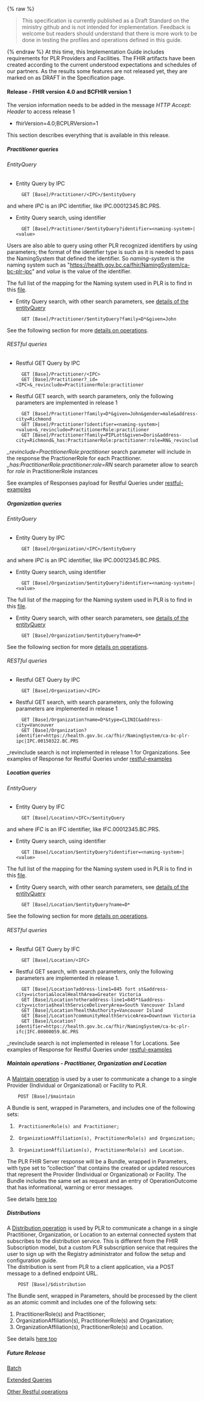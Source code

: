 {% raw %}
<blockquote class="stu-note">
<p>
This specification is currently published as a Draft Standard on the ministry github and is not intended for implementation.  Feedback is welcome but readers should understand that there is more work to be done in testing the profiles and operations defined in this guide.</p>
</blockquote>
{% endraw %}
At this time, this Implementation Guide includes requirements for PLR Providers and Facilities. 
The FHIR artifacts have been created according to the current understood expectations and schedules of our partners.
As the results some features are not released yet, they are marked on as DRAFT in the Specification page.


#### Release - FHIR version 4.0 and BCFHIR version 1

The version information needs to be added in the message *HTTP Accept: Header* to access release 1
* fhirVersion=4.0;BCPLRVersion=1

This section describes everything that is available in this release.

##### Practitioner queries
###### EntityQuery
* Entity Query by IPC

        GET [Base]/Practitioner/<IPC>/$entityQuery

and where *IPC* is an IPC identifier, like IPC.00012345.BC.PRS.

* Entity Query search, using identifier

        GET [Base]/Practitioner/$entityQuery?identifier=<naming-system>|<value>

Users are also able to query using other PLR recognized identifiers by using parameters; the format of the identifier type is such as it is needed to pass the NamingSystem that defined the identifier. So *naming-system* is the naming system such as "https://health.gov.bc.ca/fhir/NamingSystem/ca-bc-plr-ipc" and *value* is the value of the identifier.

The full list of the mapping for the Naming system used in PLR is to find in this [file](PLR-NamingSystems.pdf). 

* Entity Query search, with other search parameters, see [details of the entityQuery](OperationDefinition-bc-entity-practitioner-query.html)

        GET [Base]/Practitioner/$entityQuery?family=D*&given=John

See the following section for more [details on operations](specification.html#query-part-1---operations).

###### RESTful queries
* Restful GET Query by IPC

        GET [Base]/Practitioner/<IPC>
        GET [Base]/Practitioner?_id=<IPC>&_revinclude=PractitionerRole:practitioner

* Restful GET search, with search parameters, only the following parameters are implemented in release 1

        GET [Base]/Practitioner?family=D*&given=John&gender=male&address-city=Richmond
        GET [Base]/Practitioner?identifier=<naming-system>|<value>&_revinclude=PractitionerRole:practitioner
        GET [Base]/Practitioner?family=PIPLott&given=Doris&address-city=Richmond&_has:PractitionerRole:practitioner:role=RN&_revinclude=PractitionerRole:practitioner

*_revinclude=PractitionerRole:practitioner* search parameter will include in the response the PractionerRole for each Practitioner.
*_has:PractitionerRole:practitioner:role=RN* search parameter allow to search for *role* in PractitionerRole instances

See examples of Responses payload for Restful Queries under [restful-examples](Bundle-Example-GET-Practitioner-Param-Response.html)

##### Organization queries
###### EntityQuery
* Entity Query by IPC

        GET [Base]/Organization/<IPC>/$entityQuery

and where *IPC* is an IPC identifier, like IPC.00012345.BC.PRS.

* Entity Query search, using identifier

        GET [Base]/Organization/$entityQuery?identifier=<naming-system>|<value>

The full list of the mapping for the Naming system used in PLR is to find in this [file](PLR-NamingSystems.pdf). 

* Entity Query search, with other search parameters, see [details of the entityQuery](OperationDefinition-bc-entity-organization-query.html)

        GET [Base]/Organization/$entityQuery?name=D*

See the following section for more [details on operations](specification.html#query-part-1---operations).

###### RESTful queries
* Restful GET Query by IPC

        GET [Base]/Organization/<IPC>

* Restful GET search, with search parameters, only the following parameters are implemented in release 1 

        GET [Base]/Organization?name=D*&type=CLINIC&address-city=Vancouver  
        GET [Base]/Organization?identifier=https://health.gov.bc.ca/fhir/NamingSystem/ca-bc-plr-ipc|IPC.00150322.BC.PRS

_revinclude search is not implemented in release 1 for Organizations.
See examples of Response for Restful Queries under [restful-examples](Bundle-Example-GET-Organization-Response.html)

##### Location queries
###### EntityQuery
* Entity Query by IFC

        GET [Base]/Location/<IFC>/$entityQuery

and where *IFC* is an IFC identifier, like IFC.00012345.BC.PRS.

* Entity Query search, using identifier

        GET [Base]/Location/$entityQuery?identifier=<naming-system>|<value>

The full list of the mapping for the Naming system used in PLR is to find in this [file](PLR-NamingSystems.pdf). 

* Entity Query search, with other search parameters, see [details of the entityQuery](OperationDefinition-bc-entity-location-query.html)

        GET [Base]/Location/$entityQuery?name=D*

See the following section for more [details on operations](specification.html#query-part-1---operations).

###### RESTful queries
* Restful GET Query by IFC

        GET [Base]/Location/<IFC>

* Restful GET search, with search parameters, only the following parameters are implemented in release 1.

        GET [Base]/Location?address-line1=845 fort st&address-city=victoria&localHealthArea=Greater Victoria
        GET [Base]/Location?otheraddress-line1=845*t&address-city=victoria$healthServiceDeliveryArea=South Vancouver Island
        GET [Base]/Location?healthAuthority=Vancouver Island
        GET [Base]/Location?communityHealthServiceArea=Downtown Victoria
        GET [Base]/Location?identifier=https://health.gov.bc.ca/fhir/NamingSystem/ca-bc-plr-ifc|IFC.00000059.BC.PRS

_revinclude search is not implemented in release 1 for Locations.
See examples of Response for Restful Queries under [restful-examples](Bundle-Example-GET-Location-Response.html)

##### Maintain operations - Practitioner, Organization and Location

A [Maintain operation](OperationDefinition-bc-maintain.html) is used by a user to communicate a change to a single Provider (Individual or Organizational) or Facility to PLR. 

        POST [Base]/$maintain
        
A Bundle is sent, wrapped in Parameters, and includes one of the following sets:

1.      PractitionerRole(s) and Practitioner;
2.      OrganizationAffiliation(s), PractitionerRole(s) and Organization;
3.      OrganizationAffiliation(s), PractitionerRole(s) and Location.

The PLR FHIR Server response will be a Bundle, wrapped in Parameters, with type set to “collection” that contains the created or updated resources that represent the Provider (Individual or Organizational) or Facility.  The Bundle includes the same set as request and an entry of OperationOutcome that has informational, warning or error messages.

See details [here too](specification.html#maintain---included-in-release-1)

##### Distributions

A [Distribution operation](OperationDefinition-bc-distribution.html) is used by PLR to communicate a change in a single Practitioner, Organization, or Location to an external connected system that subscribes to the distribution service. This is different from the FHIR Subscription model, but a custom PLR subscription service that requires the user to sign up with the Registry administrator and follow the setup and configuration guide.  
The distribution is sent from PLR to a client application, via a POST message to a defined endpoint URL. 

        POST [Base]/$distribution

The Bundle sent, wrapped in Parameters, should be processed by the client as an atomic commit and includes one of the following sets:

1.	PractitionerRole(s) and Practitioner;
2.	OrganizationAffiliation(s), PractitionerRole(s) and Organization;
3.	OrganizationAffiliation(s), PractitionerRole(s) and Location.

See details [here too](specification.html#distributions---included-in-release-1)

##### Future Release

[Batch](specification.html#batch---future)

[Extended Queries](specification.html#extendedquery---future)

[Other Restful operations](specification.html#location)

